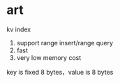 # art

kv index

1. support range insert/range query
2. fast
3. very low memory cost 

key is fixed 8 bytes，value is 8 bytes

